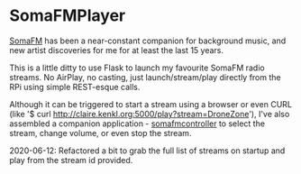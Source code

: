 #  SomaFMPlayer

[SomaFM](https://somafm.com/) has been a near-constant companion for background music, and new artist discoveries for me for at least the last 15 years. 

This is a  little ditty to use Flask to launch my favourite SomaFM radio streams. No AirPlay, no casting, just launch/stream/play directly from the RPi using simple REST-esque calls.

Although it can be triggered to start a stream using a browser or even CURL (like '$ curl http://claire.kenkl.org:5000/play?stream=DroneZone'), I've also assembled a companion application - [somafmcontroller](https://github.com/kenkl/somafmcontroller) to select the stream, change volume, or even stop the stream.


2020-06-12: Refactored a bit to grab the full list of streams on startup and play from the stream id provided.


